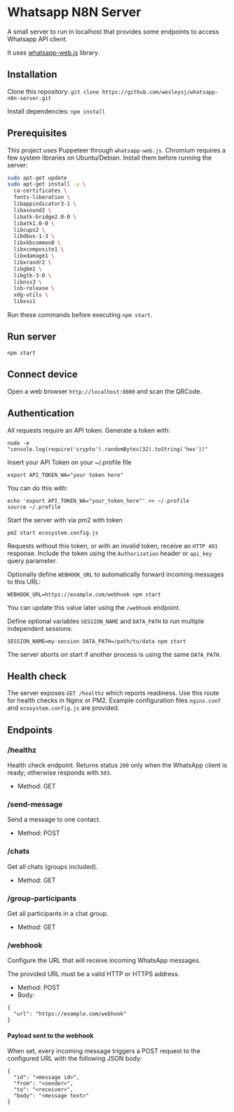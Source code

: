 # Whatsapp N8N Server
A small server to run in localhost that provides some endpoints to access Whatsapp API client.

It uses [whatsapp-web.js](https://github.com/pedroslopez/whatsapp-web.js) library.

## Installation


Clone this repository: `git clone https://github.com/wesleysj/whatsapp-n8n-server.git`

Install dependencies: `npm install`

## Prerequisites

This project uses Puppeteer through `whatsapp-web.js`. Chromium requires a few
system libraries on Ubuntu/Debian. Install them before running the server:

```bash
sudo apt-get update
sudo apt-get install -y \
  ca-certificates \
  fonts-liberation \
  libappindicator3-1 \
  libasound2 \
  libatk-bridge2.0-0 \
  libatk1.0-0 \
  libcups2 \
  libdbus-1-3 \
  libxkbcommon0 \
  libxcomposite1 \
  libxdamage1 \
  libxrandr2 \
  libgbm1 \
  libgtk-3-0 \
  libnss3 \
  lsb-release \
  xdg-utils \
  libxss1
```

Run these commands before executing `npm start`.


## Run server

`npm start`


## Connect device

Open a web browser `http://localhost:8080` and scan the QRCode.

## Authentication

All requests require an API token. Generate a token with:

```
node -e "console.log(require('crypto').randomBytes(32).toString('hex'))"
```

Insert your API Token on your ~/.profile file

```
export API_TOKEN_WA="your token here"
```

You can do this with:

```
echo 'export API_TOKEN_WA="your_token_here"' >> ~/.profile
source ~/.profile
```

Start the server with via pm2 with token 

```
pm2 start ecosystem.config.js
```

Requests without this token, or with an invalid token, receive an `HTTP 401` response. Include the token using the `Authorization` header or `api_key` query parameter.

Optionally define `WEBHOOK_URL` to automatically forward incoming messages to this URL:

```
WEBHOOK_URL=https://example.com/webhook npm start
```

You can update this value later using the `/webhook` endpoint.

Define optional variables `SESSION_NAME` and `DATA_PATH` to run multiple independent sessions:

```
SESSION_NAME=my-session DATA_PATH=/path/to/data npm start
```

The server aborts on start if another process is using the same `DATA_PATH`.

## Health check

The server exposes `GET /healthz` which reports readiness. Use this route for
health checks in Nginx or PM2. Example configuration files `nginx.conf` and
`ecosystem.config.js` are provided.

## Endpoints

### /healthz

Health check endpoint. Returns status `200` only when the WhatsApp client is ready;
otherwise responds with `503`.

- Method: GET

### /send-message

Send a message to one contact.

- Method: POST

### /chats

Get all chats (groups included).

- Method: GET

### /group-participants

Get all participants in a chat group.

- Method: GET

### /webhook

Configure the URL that will receive incoming WhatsApp messages.

The provided URL must be a valid HTTP or HTTPS address.

- Method: POST
- Body:

```
{
  "url": "https://example.com/webhook"
}
```

#### Payload sent to the webhook

When set, every incoming message triggers a POST request to the configured URL with the following JSON body:

```
{
  "id": "<message id>",
  "from": "<sender>",
  "to": "<receiver>",
  "body": "<message text>"
}
```
